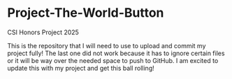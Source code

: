 # Project-The-World-Button
CSI Honors Project 2025

This is the repository that I will need to use to upload and commit my project fully! The last one did not work because it has to ignore certain files or it will be way over the needed space to push to GitHub. 
I am excited to update this with my project and get this ball rolling!
